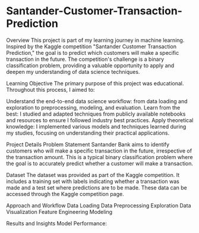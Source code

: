 # Santander-Customer-Transaction-Prediction

Overview
This project is part of my learning journey in machine learning. Inspired by the Kaggle competition "Santander Customer Transaction Prediction," the goal is to predict which customers will make a specific transaction in the future. The competition's challenge is a binary classification problem, providing a valuable opportunity to apply and deepen my understanding of data science techniques.

Learning Objective
The primary purpose of this project was educational. Throughout this process, I aimed to:

Understand the end-to-end data science workflow: from data loading and exploration to preprocessing, modeling, and evaluation.
Learn from the best: I studied and adapted techniques from publicly available notebooks and resources to ensure I followed industry best practices.
Apply theoretical knowledge: I implemented various models and techniques learned during my studies, focusing on understanding their practical applications.

Project Details
Problem Statement
Santander Bank aims to identify customers who will make a specific transaction in the future, irrespective of the transaction amount. This is a typical binary classification problem where the goal is to accurately predict whether a customer will make a transaction.

Dataset
The dataset was provided as part of the Kaggle competition. It includes a training set with labels indicating whether a transaction was made and a test set where predictions are to be made. These data can be accessed through the Kaggle competition page.

Approach and Workflow
Data Loading
Data Preprocessing
Exploration
Data Visualization
Feature Engineering
Modeling

Results and Insights
Model Performance: 




